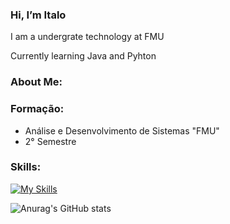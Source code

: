 ### Hi, I’m Italo 

I am a undergrate technology at FMU

Currently learning Java and Pyhton

### About Me:

### Formação:

  * Análise e Desenvolvimento de Sistemas "FMU"
  * 2° Semestre

### Skills:

[![My Skills](https://skillicons.dev/icons?i=python,java,lua)](https://skillicons.dev)

![Anurag's GitHub stats](https://github-readme-stats.vercel.app/api?username=Yuuts1&show_icons=true&theme=radical)

